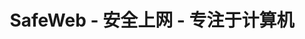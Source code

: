 ---
title: SafeWeb - 安全上网 - 专注于计算机
meta:
    description: SafeWeb 帮助您在计算机和互联网上创建一个安全的环境，以专注于学习或工作。
    image: /static/img/safeweb-app-tracking.jpg
header:
    part1: 安全进入互联网
    part2: 专注力于电脑
    part3: 真简单！
    part4: 只要打开手机屏幕进入云端硬盘，并打开专注模式是为了在工作或上课期间阻止不适合的网络与应用程序。
    button1: 登录
    button2: 注册
    button3: 下载应用程序
topic:
    head: 主功能
    part1: 创建一个专注的环境
    message1: 在工作时间可以阻止不合适网站。学习时锁定娱乐应用程序。
    part2: 在工作时间可以阻止不合适网站。学习时锁定娱乐应用程序
    message2: 上互联网或使用其他应用程序都记录在明细表中。
    part3: 报告实际时间
    message3: 有人违反政策时进行报告通过网络管理员的图表或发送警告电子邮件。
feature:
    part1:
        head: 阻止危险和恶意网站
        message: 只要打开手机，你即可知道你儿子在电脑上做什么么，玩游戏或上社交网络
        detail: 从实际时间数据表，你可以即可阻止不合适的网站或未使用的应用程序。
        button: 阅读更多
        url: blog/protecting-your-child-online
    part2:
        head: 创建一个好的环境专注于学习
        message: 在上线时，有很多有趣和吸引力的东西会分散你的孩子的注意力。你应该立即创建一个白名单，其中只包含专门用于学习的网站和应用程序。
        detail: 放学后可以再使用游戏的应用程序或社交网络。 你只需要关闭白名单模式或定时切换模式即可。
        button: 阅读更多
        url: blog/focus-while-studying
    part3:
        head: 远程控制命令设备
        message: 发展SafeWeb 云端的基础允许你在电脑上运行 PowerShell 命令像一个IT管理成员一样，但命令是从 网站 发送的。
        detail: 你可以同时使用手机控制不同电脑上的RPA机器人。 在电脑上运行 RPA 的结果将在 仪表盘网站不断更新。
        button: 阅读更多
        url: blog/remote-tagui-rpa
payment:
    title: 价目单
    unit: 人/月
    free:
        type: 免费
        price: 0
        service1: • 最多 2 台电脑
        service2: • 最多 4 人/机器
        service3: • 不集中的模式
        service4: • 不安全的网络
        service5: • 无限制的暗网拦阻
        button: 立即使用
    standard:
        type: 标准
        price: 2
        service1: • 最多 20 台电脑
        service2: • 最多 40 人/机器
        service3: • 集中的模式
        service4: • 最多 20 安全网站
        service5: • 无限制的暗网拦阻
        button: 立即使用
    premium:
        type: 高级
        price: 6
        service1: • 无限制电脑数量
        service2: • 无限制人数/机台
        service3: • 自动进入集中模式
        service4: • 无限制安全网站数量
        service5: • 无限制的暗网拦阻
        button: 立即使用
footer:
    title: 联系
    part1: 如果你有问题或对功能有意见，
    part2: 请通过以下地址与我们联系。
    email: qa@safeweb.app
    phone: +84-989-550-390
    address: 越南，河内
submit:
    name: 姓名
    email: 电子邮箱地址
    message: 内容
    button: 发送
---